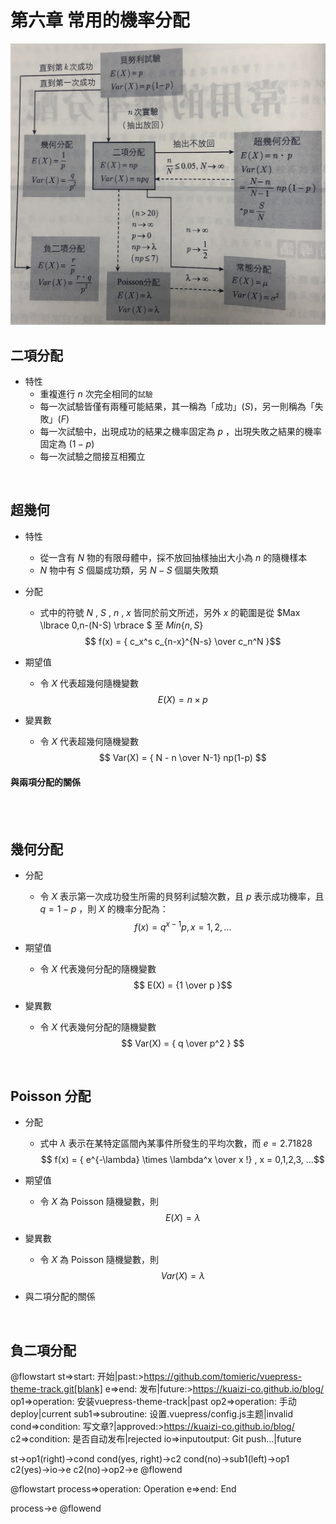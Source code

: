 # 第六章 常用的機率分配

![](https://github.com/GraysonChiang/note/blob/master/src/statistics/images/ch6.jpg?raw=true)

## 二項分配
* 特性
    * 重複進行 $n$ 次完全相同的`試驗`
    * 每一次試驗皆僅有兩種可能結果，其一稱為「成功」$(S)$，另一則稱為「失敗」$(F)$
    * 每一次試驗中，出現成功的結果之機率固定為 $p$ ，出現失敗之結果的機率固定為 $(1-p)$
    * 每一次試驗之間接互相獨立

<br>

## 超幾何
* 特性
    * 從一含有 $N$ 物的有限母體中，採不放回抽樣抽出大小為 $n$ 的隨機樣本
    * $N$ 物中有 $S$ 個屬成功類，另 $N-S$ 個屬失敗類
* 分配
    * 式中的符號 $N$ , $S$ , $n$ , $x$ 皆同於前文所述，另外 $x$ 的範圍是從 $Max \lbrace 0,n-(N-S) \rbrace $ 至 $Min \lbrace n,S \rbrace$
    $$ f(x) =  { c_x^s c_{n-x}^{N-s}   \over  c_n^N }$$

* 期望值
    * 令 $X$ 代表超幾何隨機變數
$$ E(X) = n \times p $$

* 變異數
    * 令 $X$ 代表超幾何隨機變數
$$ Var(X) = { N - n \over N-1} np(1-p) $$

#### 與兩項分配的關係

<br>
<br>

## 幾何分配
* 分配
    * 令 $X$ 表示第一次成功發生所需的貝努利試驗次數，且 $p$ 表示成功機率，且 $q = 1-p$ ，則 $X$ 的機率分配為：
    $$ f(x) = q^{x-1} p , x = 1,2,... $$
    
* 期望值
    * 令 $X$ 代表幾何分配的隨機變數
$$ E(X) = {1 \over p }$$

* 變異數
    * 令 $X$ 代表幾何分配的隨機變數
$$ Var(X) = { q \over p^2 } $$

<br>

## Poisson 分配
* 分配
    * 式中 $\lambda$ 表示在某特定區間內某事件所發生的平均次數，而 $e = 2.71828$
    $$ f(x) = { e^{-\lambda} \times \lambda^x \over x !}  , x = 0,1,2,3, ...$$

* 期望值
    * 令 $X$ 為 Poisson 隨機變數，則
$$ E(X) = \lambda $$

* 變異數
    * 令 $X$ 為 Poisson 隨機變數，則
$$ Var(X) =  \lambda $$

*  與二項分配的關係

<br>

## 負二項分配

@flowstart
st=>start: 开始|past:>https://github.com/tomieric/vuepress-theme-track.git[blank]
e=>end: 发布|future:>https://kuaizi-co.github.io/blog/
op1=>operation: 安装vuepress-theme-track|past
op2=>operation: 手动 deploy|current
sub1=>subroutine: 设置.vuepress/config.js主题|invalid
cond=>condition: 写文章?|approved:>https://kuaizi-co.github.io/blog/
c2=>condition: 是否自动发布|rejected
io=>inputoutput: Git push...|future

st->op1(right)->cond
cond(yes, right)->c2
cond(no)->sub1(left)->op1
c2(yes)->io->e
c2(no)->op2->e
@flowend


@flowstart
process=>operation: Operation
e=>end: End

process->e
@flowend


